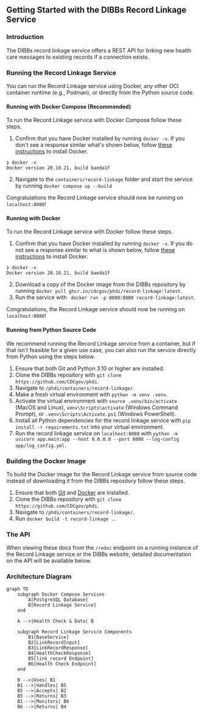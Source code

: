 ## Getting Started with the DIBBs Record Linkage Service

### Introduction
The DIBBs record linkage service offers a REST API for linking new health care messages to existing records if a connection exists.

### Running the Record Linkage Service

You can run the Record Linkage service using Docker, any other OCI container runtime (e.g., Podman), or directly from the Python source code.

#### Running with Docker Compose (Recommended)

To run the Record Linkage service with Docker Compose follow these steps.
1. Confirm that you have Docker installed by running `docker -v`. If you don't see a response similar what's shown below, follow [these instructions](https://docs.docker.com/get-docker/) to install Docker.
```
❯ docker -v
Docker version 20.10.21, build baeda1f
```

2. Navigate to the `containers/record-linkage` folder and start the service by running `docker compose up --build`

Congratulations the Record Linkage service should now be running on `localhost:8080`!

#### Running with Docker

To run the Record Linkage service with Docker follow these steps.
1. Confirm that you have Docker installed by running `docker -v`. If you do not see a response similar to what is shown below, follow [these instructions](https://docs.docker.com/get-docker/) to install Docker.
```
❯ docker -v
Docker version 20.10.21, build baeda1f
``` 
2. Download a copy of the Docker image from the DIBBs repository by running `docker pull ghcr.io/cdcgov/phdi/record-linkage:latest`.
3. Run the service with ` docker run -p 8080:8080 record-linkage:latest`.

Congratulations, the Record Linkage service should now be running on `localhost:8080`!

#### Running from Python Source Code

We recommend running the Record Linkage service from a container, but if that isn't feasible for a given use case, you can also run the service directly from Python using the steps below. 

1. Ensure that both Git and Python 3.10 or higher are installed.
2. Clone the DIBBs repository with `git clone https://github.com/CDCgov/phdi`.
3. Navigate to `/phdi/containers/record-linkage/`.
4. Make a fresh virtual environment with `python -m venv .venv`.
5. Activate the virtual environment with `source .venv/bin/activate` (MacOS and Linux), `venv\Scripts\activate` (Windows Command Prompt), or `.venv\Scripts\Activate.ps1` (Windows PowerShell).
5. Install all Python dependencies for the record linkage service with `pip install -r requirements.txt` into your virtual environment.
6. Run the record linkage service on `localhost:8080` with `python -m uvicorn app.main:app --host 0.0.0.0 --port 8080 --log-config app/log_config.yml`. 

### Building the Docker Image

To build the Docker image for the Record Linkage service from source code instead of downloading it from the DIBBs repository follow these steps.
1. Ensure that both [Git](https://git-scm.com/book/en/v2/Getting-Started-Installing-Git) and [Docker](https://docs.docker.com/get-docker/) are installed.
2. Clone the DIBBs repository with `git clone https://github.com/CDCgov/phdi`.
3. Navigate to `/phdi/containers/record-linkage/`.
4. Run `docker build -t record-linkage .`.

### The API 

When viewing these docs from the `/redoc` endpoint on a running instance of the Record Linkage service or the DIBBs website, detailed documentation on the API will be available below. 

### Architecture Diagram

```mermaid
graph TD
    subgraph Docker Compose Services
        A[PostgreSQL Database]
        B[Record Linkage Service]
    end

    A -->|Health Check & Data| B

    subgraph Record Linkage Service Components
        B1[BaseService]
        B2[LinkRecordInput]
        B3[LinkRecordResponse]
        B4[HealthCheckResponse]
        B5[link_record Endpoint]
        B6[Health Check Endpoint]
    end

    B -->|Uses| B1
    B1 -->|Handles| B5
    B5 -->|Accepts| B2
    B5 -->|Returns| B3
    B1 -->|Monitors| B6
    B6 -->|Returns| B4
```